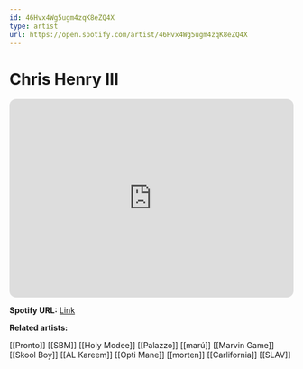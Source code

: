 ```yaml
---
id: 46Hvx4Wg5ugm4zqK8eZQ4X
type: artist
url: https://open.spotify.com/artist/46Hvx4Wg5ugm4zqK8eZQ4X
---
```

# Chris Henry III

<iframe style="border-radius:12px" src="https://open.spotify.com/embed/artist/46Hvx4Wg5ugm4zqK8eZQ4X" width="100%" height="352" frameBorder="0" allowfullscreen="" allow="autoplay; clipboard-write; encrypted-media; fullscreen; picture-in-picture" loading="lazy"></iframe>

**Spotify URL:** [Link](https://open.spotify.com/artist/46Hvx4Wg5ugm4zqK8eZQ4X)

**Related artists:**

[[Pronto]]
[[SBM]]
[[Holy Modee]]
[[Palazzo]]
[[marú]]
[[Marvin Game]]
[[Skool Boy]]
[[AL Kareem]]
[[Opti Mane]]
[[morten]]
[[Carlifornia]]
[[SLAV]]
